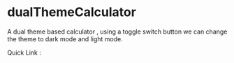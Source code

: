 # dualThemeCalculator
A dual theme based calculator , using a toggle switch button we can change the theme to dark mode and light mode. 

Quick Link : 

